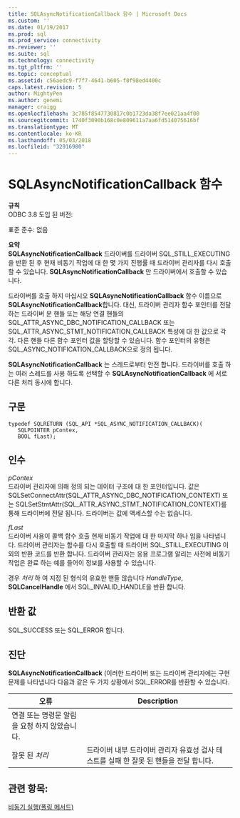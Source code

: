 ```yaml
---
title: SQLAsyncNotificationCallback 함수 | Microsoft Docs
ms.custom: ''
ms.date: 01/19/2017
ms.prod: sql
ms.prod_service: connectivity
ms.reviewer: ''
ms.suite: sql
ms.technology: connectivity
ms.tgt_pltfrm: ''
ms.topic: conceptual
ms.assetid: c56aedc9-f7f7-4641-b605-f0f98ed4400c
caps.latest.revision: 5
author: MightyPen
ms.author: genemi
manager: craigg
ms.openlocfilehash: 3c785f8547730817c0b1723da38f7ee021aa4f00
ms.sourcegitcommit: 1740f3090b168c0e809611a7aa6fd514075616bf
ms.translationtype: MT
ms.contentlocale: ko-KR
ms.lasthandoff: 05/03/2018
ms.locfileid: "32916980"
---
```

# <a name="sqlasyncnotificationcallback-function"></a>SQLAsyncNotificationCallback 함수
**규칙**  
 ODBC 3.8 도입 된 버전:  
  
 표준 준수: 없음  
  
 **요약**  
 **SQLAsyncNotificationCallback** 드라이버를 드라이버 SQL_STILL_EXECUTING을 반환 된 후 현재 비동기 작업에 대 한 몇 가지 진행률 때 드라이버 관리자를 다시 호출할 수 있습니다. **SQLAsyncNotificationCallback** 만 드라이버에서 호출할 수 있습니다.  
  
 드라이버를 호출 하지 마십시오 **SQLAsyncNotificationCallback** 함수 이름으로 **SQLAsyncNotificationCallback**합니다. 대신, 드라이버 관리자 함수 포인터를 전달 하는 드라이버 문 핸들 또는 해당 연결 핸들의 SQL_ATTR_ASYNC_DBC_NOTIFICATION_CALLBACK 또는 SQL_ATTR_ASYNC_STMT_NOTIFICATION_CALLBACK 특성에 대 한 값으로 각각. 다른 핸들 다른 함수 포인터 값을 할당할 수 있습니다. 함수 포인터의 유형은 SQL_ASYNC_NOTIFICATION_CALLBACK으로 정의 됩니다.  
  
 **SQLAsyncNotificationCallback** 는 스레드로부터 안전 합니다. 드라이버를 호출 하는 여러 스레드를 사용 하도록 선택할 수 **SQLAsyncNotificationCallback** 에 서로 다른 처리 동시에 합니다.  
  
## <a name="syntax"></a>구문  
  
```  
typedef SQLRETURN (SQL_API *SQL_ASYNC_NOTIFICATION_CALLBACK)(  
   SQLPOINTER pContex,   
   BOOL fLast);  
```  
  
## <a name="arguments"></a>인수  
 *pContex*  
 드라이버 관리자에 의해 정의 되는 데이터 구조에 대 한 포인터입니다. 값은 SQLSetConnectAttr(SQL_ATTR_ASYNC_DBC_NOTIFICATION_CONTEXT) 또는 SQLSetStmtAttr(SQL_ATTR_ASYNC_STMT_NOTIFICATION_CONTEXT)를 통해 드라이버에 전달 됩니다.  드라이버는 값에 액세스할 수는 없습니다.  
  
 *fLast*  
 드라이버 사용이 콜백 함수 호출 현재 비동기 작업에 대 한 마지막 하나 임을 나타냅니다. 드라이버 관리자는 함수를 다시 호출할 때 드라이버 SQL_STILL_EXECUTING 이외의 반환 코드를 반환 합니다. 드라이버 관리자는 응용 프로그램 알리는 사전에 비동기 작업은 완료 하는 예를 들어이 정보를 사용할 수 있습니다.  
  
 경우 *처리* 하 여 지정 된 형식의 유효한 핸들 않습니다 *HandleType*, **SQLCancelHandle** 에서 SQL_INVALID_HANDLE을 반환 합니다.  
  
## <a name="returns"></a>반환 값  
 SQL_SUCCESS 또는 SQL_ERROR 합니다.  
  
## <a name="diagnostics"></a>진단  
 **SQLAsyncNotificationCallback** (이러한 드라이버 또는 드라이버 관리자에는 구현 문제를 나타냅니다 다음과 같은 두 가지 상황에서 SQL_ERROR를 반환할 수 있습니다.  
  
|오류|Description|  
|-----------|-----------------|  
|연결 또는 명령문 알림을 요청 하지 않았습니다.||  
|잘못 된 *처리*|드라이버 내부 드라이버 관리자 유효성 검사 테스트를 실패 한 잘못 된 핸들을 전달 합니다.|  
  
## <a name="see-also"></a>관련 항목:  
 [비동기 실행(폴링 메서드)](../../../odbc/reference/develop-app/asynchronous-execution-polling-method.md)
